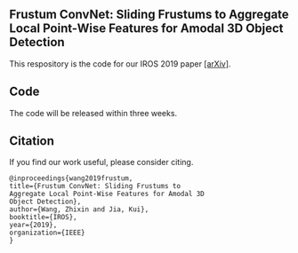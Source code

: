 ## Frustum ConvNet: Sliding Frustums to Aggregate Local Point-Wise Features for Amodal 3D Object Detection

This respository is the code for our IROS 2019 paper [[arXiv]](https://arxiv.org/abs/1903.01864). 
## Code
The code will be released within three weeks.

## Citation

If you find our work useful, please consider citing.
```
@inproceedings{wang2019frustum, 
title={Frustum ConvNet: Sliding Frustums to 
Aggregate Local Point-Wise Features for Amodal 3D 
Object Detection}, 
author={Wang, Zhixin and Jia, Kui}, 
booktitle={IROS}, 
year={2019}, 
organization={IEEE} 
}
```
